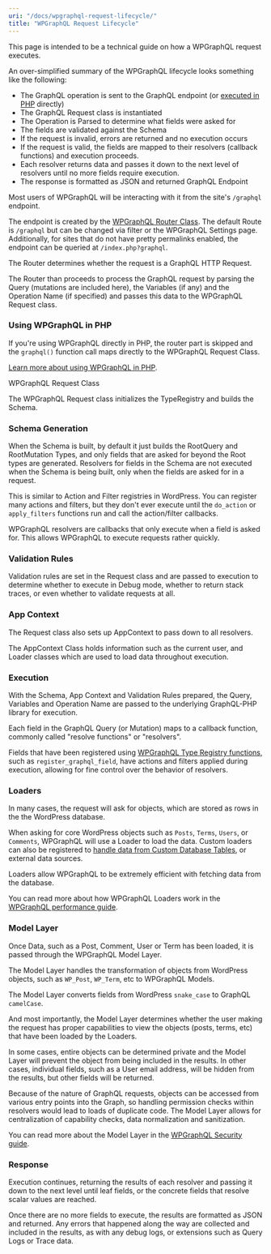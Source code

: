 ```yaml
---
uri: "/docs/wpgraphql-request-lifecycle/"
title: "WPGraphQL Request Lifecycle"
---
```


This page is intended to be a technical guide on how a WPGraphQL request executes.

An over-simplified summary of the WPGraphQL lifecycle looks something like the following:

- The GraphQL operation is sent to the GraphQL endpoint (or [executed in PHP](/docs/use-with-php/) directly)
- The GraphQL Request class is instantiated
- The Operation is Parsed to determine what fields were asked for
- The fields are validated against the Schema
- If the request is invalid, errors are returned and no execution occurs
- If the request is valid, the fields are mapped to their resolvers (callback functions) and execution proceeds.
- Each resolver returns data and passes it down to the next level of resolvers until no more fields require execution.
- The response is formatted as JSON and returned
GraphQL Endpoint

Most users of WPGraphQL will be interacting with it from the site's `/graphql` endpoint.

The endpoint is created by the [WPGraphQL Router Class](https://github.com/wp-graphql/wp-graphql/blob/develop/src/Router.php). The default Route is `/graphql` but can be changed via filter or the WPGraphQL Settings page. Additionally, for sites that do not have pretty permalinks enabled, the endpoint can be queried at `/index.php?graphql`.

The Router determines whether the request is a GraphQL HTTP Request.

The Router than proceeds to process the GraphQL request by parsing the Query (mutations are included here), the Variables (if any) and the Operation Name (if specified) and passes this data to the WPGraphQL Request class.

### Using WPGraphQL in PHP

If you're using WPGraphQL directly in PHP, the router part is skipped and the `graphql()` function call maps directly to the WPGraphQL Request Class.

[Learn more about using WPGraphQL in PHP](/docs/use-with-php/).

WPGraphQL Request Class

The WPGraphQL Request class initializes the TypeRegistry and builds the Schema.

### Schema Generation

When the Schema is built, by default it just builds the RootQuery and RootMutation Types, and only fields that are asked for beyond the Root types are generated. Resolvers for fields in the Schema are not executed when the Schema is being built, only when the fields are asked for in a request.

This is similar to Action and Filter registries in WordPress. You can register many actions and filters, but they don't ever execute until the `do_action` or `apply_filters` functions run and call the action/filter callbacks.

WPGraphQL resolvers are callbacks that only execute when a field is asked for. This allows WPGraphQL to execute requests rather quickly.

### Validation Rules

Validation rules are set in the Request class and are passed to execution to determine whether to execute in Debug mode, whether to return stack traces, or even whether to validate requests at all.

### App Context

The Request class also sets up AppContext to pass down to all resolvers.

The AppContext Class holds information such as the current user, and Loader classes which are used to load data throughout execution.

### Execution

With the Schema, App Context and Validation Rules prepared, the Query, Variables and Operation Name are passed to the underlying GraphQL-PHP library for execution.

Each field in the GraphQL Query (or Mutation) maps to a callback function, commonly called "resolve functions" or "resolvers".

Fields that have been registered using [WPGraphQL Type Registry functions](/functions/), such as `register_graphql_field`, have actions and filters applied during execution, allowing for fine control over the behavior of resolvers.

### Loaders

In many cases, the request will ask for objects, which are stored as rows in the the WordPress database.

When asking for core WordPress objects such as `Posts`, `Terms`, `Users`, or `Comments`, WPGraphQL will use a Loader to load the data. Custom loaders can also be registered to [handle data from Custom Database Tables](/docs/using-data-from-custom-database-tables/), or external data sources.

Loaders allow WPGraphQL to be extremely efficient with fetching data from the database.

You can read more about how WPGraphQL Loaders work in the [WPGraphQL performance guide](/docs/performance/).

### Model Layer

Once Data, such as a Post, Comment, User or Term has been loaded, it is passed through the WPGraphQL Model Layer.

The Model Layer handles the transformation of objects from WordPress objects, such as `WP_Post`, `WP_Term`, etc to WPGraphQL Models.

The Model Layer converts fields from WordPress `snake_case` to GraphQL `camelCase`.

And most importantly, the Model Layer determines whether the user making the request has proper capabilities to view the objects (posts, terms, etc) that have been loaded by the Loaders.

In some cases, entire objects can be determined private and the Model Layer will prevent the object from being included in the results. In other cases, individual fields, such as a User email address, will be hidden from the results, but other fields will be returned.

Because of the nature of GraphQL requests, objects can be accessed from various entry points into the Graph, so handling permission checks within resolvers would lead to loads of duplicate code. The Model Layer allows for centralization of capability checks, data normalization and sanitization.

You can read more about the Model Layer in the [WPGraphQL Security guide](/docs/security/).

### Response

Execution continues, returning the results of each resolver and passing it down to the next level until leaf fields, or the concrete fields that resolve scalar values are reached.

Once there are no more fields to execute, the results are formatted as JSON and returned. Any errors that happened along the way are collected and included in the results, as with any debug logs, or extensions such as Query Logs or Trace data.
